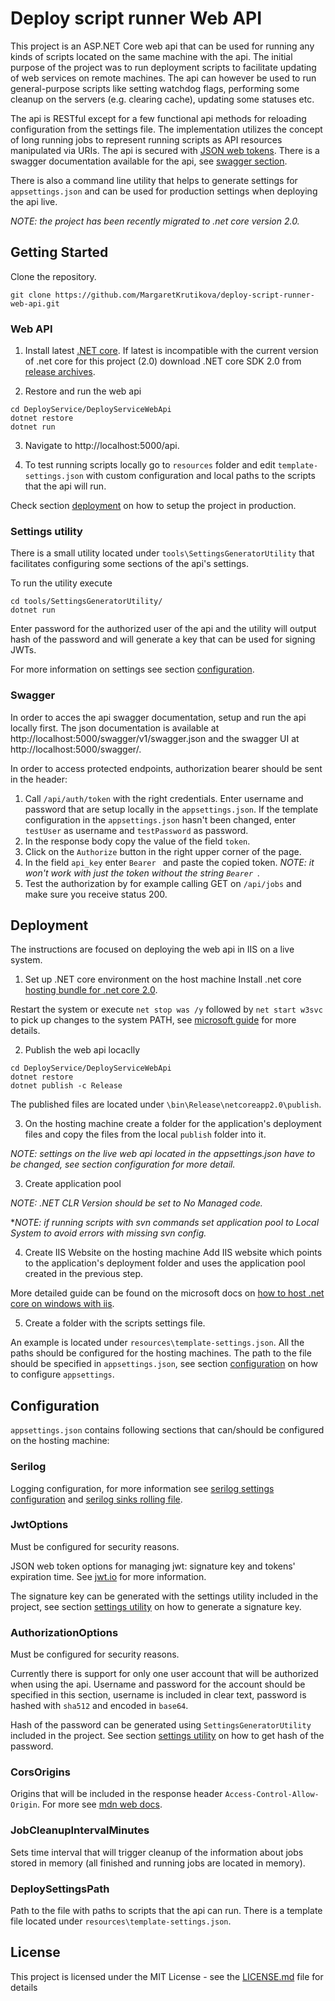 # Deploy script runner Web API

This project is an ASP.NET Core web api that can be used for running any kinds of scripts located on the same machine with the api. The initial purpose of the project was to run deployment scripts to facilitate updating of web services on remote machines. The api can however be used to run general-purpose scripts like setting watchdog flags, performing some cleanup on the servers (e.g. clearing cache), updating some statuses etc.

The api is RESTful except for a few functional api methods for reloading configuration from the settings file. The implementation utilizes the concept of long running jobs to represent running scripts as API resources manipulated via URIs. The api is secured with [JSON web tokens](https://jwt.io/introduction/). There is a swagger documentation available for the api, see [swagger section](#swagger).

There is also a command line utility that helps to generate settings for `appsettings.json` and can be used for production settings when deploying the api live.

*NOTE: the project has been recently migrated to .net core version 2.0.*

## Getting Started

Clone the repository.
```shell
git clone https://github.com/MargaretKrutikova/deploy-script-runner-web-api.git
```

### Web API

1. Install latest [.NET core](https://www.microsoft.com/net/core). 
If latest is incompatible with the current version of .net core for this project (2.0)
download .NET core SDK 2.0 from [release archives](https://github.com/dotnet/core/blob/master/release-notes/download-archives/2.0.0-download.md).

2. Restore and run the web api
```shell
cd DeployService/DeployServiceWebApi
dotnet restore
dotnet run
```

3. Navigate to http://localhost:5000/api.

4. To test running scripts locally go to `resources` folder and edit `template-settings.json` with custom configuration and local paths to the scripts that the api will run.

Check section [deployment](#deployment) on how to setup the project in production.

### Settings utility

There is a small utility located under `tools\SettingsGeneratorUtility` that facilitates configuring some sections of the api's settings.

To run the utility execute

```
cd tools/SettingsGeneratorUtility/
dotnet run
```

Enter password for the authorized user of the api and the utility will output hash of the password and will generate a key that can be used for signing JWTs.

For more information on settings see section [configuration](#configuration).

### Swagger

In order to acces the api swagger documentation, setup and run the api locally first. The json documentation is available at
http://localhost:5000/swagger/v1/swagger.json and the swagger UI at http://localhost:5000/swagger/.

In order to access protected endpoints, authorization bearer should be sent in the header:
1. Call `/api/auth/token` with the right credentials. Enter username and password that are setup locally in the `appsettings.json`. If the template configuration in the `appsettings.json` hasn't been changed, enter `testUser` as username
and `testPassword` as password.
2. In the response body copy the value of the field `token`.
3. Click on the `Authorize` button in the right upper corner of the page.
4. In the field `api_key` enter `Bearer ` and paste the copied token.
*NOTE: it won't work with just the token without the string `Bearer `.*
5. Test the authorization by for example calling GET on `/api/jobs` and make sure you receive status 200.

## Deployment

The instructions are focused on deploying the web api in IIS on a live system.

1. Set up .NET core environment on the host machine
Install .net core [hosting bundle for .net core 2.0](https://aka.ms/dotnetcore.2.0.0-windowshosting).

Restart the system or execute `net stop was /y` followed by `net start w3svc` to pick up changes to the system PATH, see [microsoft guide](https://docs.microsoft.com/en-us/aspnet/core/publishing/iis?tabs=aspnetcore2x) for more details.

2. Publish the web api locaclly
```
cd DeployService/DeployServiceWebApi
dotnet restore
dotnet publish -c Release
```
The published files are located under `\bin\Release\netcoreapp2.0\publish`.

3. On the hosting machine create a folder for the application's deployment files and copy the files from the local `publish` folder into it.

*NOTE: settings on the live web api located in the appsettings.json have to be changed, see section configuration for more detail.*

3. Create application pool

*NOTE: .NET CLR Version should be set to No Managed code.*

**NOTE: if running scripts with svn commands set application pool to Local System
to avoid errors with missing svn config.*  

4. Create IIS Website on the hosting machine
Add IIS website which points to the application's deployment folder and uses the application pool created in the previous step. 

More detailed guide can be found on the microsoft docs on [how to host .net core on windows with iis](https://docs.microsoft.com/en-us/aspnet/core/publishing/iis?tabs=aspnetcore2x).

5. Create a folder with the scripts settings file.

An example is located under `resources\template-settings.json`.  All the paths should be configured for the hosting machines. The path to the file should be specified in `appsettings.json`, see section [configuration](#configuration) on how to configure `appsettings`.

## Configuration
`appsettings.json` contains following sections that can/should be configured on the hosting machine:

### Serilog

Logging configuration, for more information see [serilog settings configuration](https://github.com/serilog/serilog-settings-configuration) and [serilog sinks rolling file](https://github.com/serilog/serilog-sinks-rollingfile).

### JwtOptions

Must be configured for security reasons.

JSON web token options for managing jwt: signature key and tokens' expiration time. See [jwt.io](https://jwt.io/introduction/) for more information.

The signature key can be generated with the settings utility included in the project, see section [settings utility](#settings-utility) on how to generate a signature key.


### AuthorizationOptions

Must be configured for security reasons.

Currently there is support for only one user account that will be authorized when using the api. Username and password for the account should be specified in this section, username is included in clear text, password is hashed with `sha512` and encoded in `base64`.

Hash of the password can be generated using `SettingsGeneratorUtility` included in the project. See section [settings utility](#settings-utility) on how to get hash of the password.

### CorsOrigins

Origins that will be included in the response header `Access-Control-Allow-Origin`. For more see [mdn web docs](https://developer.mozilla.org/en-US/docs/Web/HTTP/Headers/Access-Control-Allow-Origin).

### JobCleanupIntervalMinutes

Sets time interval that will trigger cleanup of the information about jobs stored in memory
(all finished and running jobs are located in memory).

### DeploySettingsPath

Path to the file with paths to scripts that the api can run. There is a template file located under `resources\template-settings.json`.

## License

This project is licensed under the MIT License - see the [LICENSE.md](LICENSE.md) file for details